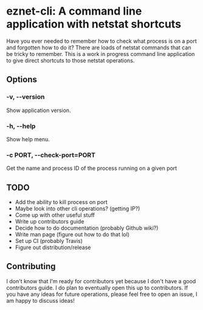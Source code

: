 # eznet-cli: A command line application with netstat shortcuts

Have you ever needed to remember how to check what process is on a port and forgotten how to do it? There are loads of netstat commands that can be tricky to remember. This is a work in progress command line application to give direct shortcuts to those netstat operations.

## Options

### -v, --version
Show application version.

### -h, --help
Show help menu.

### -c PORT, --check-port=PORT
Get the name and process ID of the process running on a given port

## TODO
* Add the ability to kill process on port
* Maybe look into other cli operations? (getting IP?)
* Come up with other useful stuff
* Write up contributors guide
* Decide how to do documentation (probably Github wiki?)
* Write man page (figure out how to do that lol)
* Set up CI (probably Travis)
* Figure out distribution/release

## Contributing
I don't know that I'm ready for contributors yet because I don't have a good contributors guide. I do plan to eventually open this up to contributors. If you have any ideas for future operations, please feel free to open an issue, I am happy to discuss ideas!
